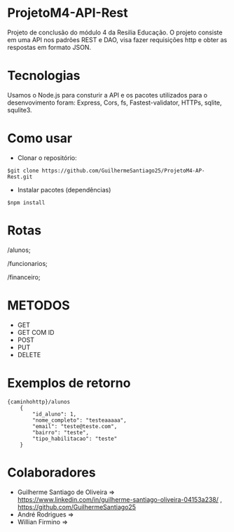 ﻿# ProjetoM4-API-Rest
 
 Projeto de conclusão do módulo 4 da Resilia Educação.
 O projeto consiste em uma API nos padrões REST e DAO, visa fazer requisições http e obter as respostas em formato JSON.
 
 
 # Tecnologias
 
 Usamos o Node.js para consturir a API e os pacotes utilizados para o desenvovimento foram: Express, Cors, fs, Fastest-validator, HTTPs, sqlite, squlite3.
 
 
 # Como usar
 
 * Clonar o repositório:
 ```
 $git clone https://github.com/GuilhermeSantiago25/ProjetoM4-AP-Rest.git
 ```
 * Instalar pacotes (dependências)

```
$npm install
```
 
 # Rotas
/alunos;

/funcionarios;

/financeiro;

# METODOS 
 * GET
 * GET COM ID
 * POST
 * PUT
 * DELETE 

# Exemplos de retorno
```
{caminhohttp}/alunos
	{
		"id_aluno": 1,
		"nome_completo": "testeaaaaa",
		"email": "teste@teste.com",
		"bairro": "teste",
		"tipo_habilitacao": "teste"
	}
```
# Colaboradores
* Guilherme Santiago de Oliveira => https://www.linkedin.com/in/guilherme-santiago-oliveira-04153a238/ , https://github.com/GuilhermeSantiago25
* André Rodrigues =>
* Willian Firmino =>

